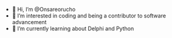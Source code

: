 - 👋 Hi, I’m @Onsareorucho
- 👀 I’m interested in coding and being a contributor to software advancement
- 🌱 I’m currently learning about Delphi and Python


<!---
Onsareorucho/Onsareorucho is a ✨ special ✨ repository because its `README.md` (this file) appears on your GitHub profile.
You can click the Preview link to take a look at your changes.
--->
